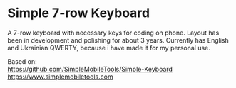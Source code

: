 # Simple 7-row Keyboard

A 7-row keyboard with necessary keys for coding on phone.
Layout has been in development and polishing for about 3 years.
Currently has English and Ukrainian QWERTY, because i have made it for my personal use.

Based on:  
https://github.com/SimpleMobileTools/Simple-Keyboard
https://www.simplemobiletools.com



